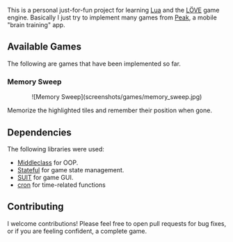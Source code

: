 This is a personal just-for-fun project for learning [Lua](http://www.lua.org/) and the [LÖVE](https://love2d.org/) game engine. Basically I just try to implement many games from [Peak](http://www.peak.net/), a mobile "brain training" app.

## Available Games

The following are games that have been implemented so far.

### Memory Sweep
<div align="center">![Memory Sweep](screenshots/games/memory_sweep.jpg)</div>

Memorize the highlighted tiles and remember their position when gone.


## Dependencies

The following libraries were used:

- [Middleclass](https://github.com/kikito/middleclass) for OOP.
- [Stateful](https://github.com/kikito/stateful.lua) for game state management.
- [SUIT](https://github.com/vrld/SUIT) for game GUI.
- [cron](https://github.com/kikito/cron.lua) for time-related functions

## Contributing

I welcome contributions! Please feel free to open pull requests for bug fixes, or if you are feeling confident, a complete game.
